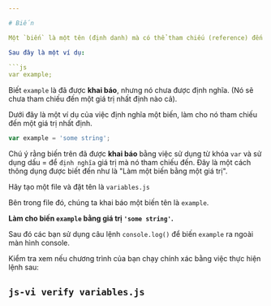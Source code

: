 ```yaml
---

# Biến

Một `biến` là một tên (định danh) mà có thể tham chiếu (reference) đến một giá trị nhất định. Một biến được khai báo bằng việc sử dụng từ khóa `var` theo sau là tên biến.

Sau đây là một ví dụ: 

```js
var example;
```

Biết `example` là đã được **khai báo**, nhưng nó chưa được định nghĩa. (Nó sẽ chưa tham chiếu đến một giá trị nhất định nào cả).

Dưới đây là một ví dụ của việc định nghĩa một biến, làm cho nó tham chiếu đến một giá trị nhất định.

```js
var example = 'some string';
```

Chú ý rằng biến trên đã được **khai báo** bằng việc sử dụng từ khóa `var` và sử dụng dấu = để `định nghĩa`  giá trị mà nó tham chiếu đến. Đây là một cách thông dụng được biết đến như là "Làm một biến bằng một giá trị".

Hãy tạo một file và đặt tên là `variables.js`

Bên trong file đó, chúng ta khai báo một biến tên là `example`.


**Làm cho biến `example` bằng giá trị `'some string'`.**

Sau đó các bạn sử dụng câu lệnh `console.log()` để biến `example` ra ngoài màn hình console.

Kiểm tra xem nếu chương trình của bạn chạy chính xác bằng việc thực hiện lệnh sau: 

`js-vi verify variables.js`
---
```

